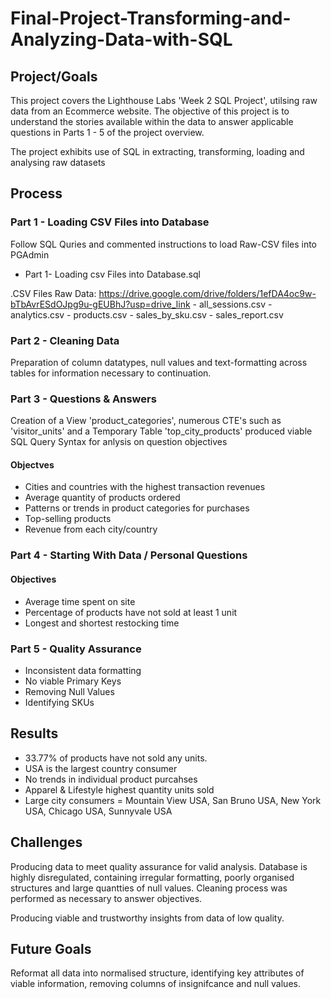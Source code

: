 # Final-Project-Transforming-and-Analyzing-Data-with-SQL

## Project/Goals

This project covers the Lighthouse Labs 'Week 2 SQL Project', utilsing raw data from an Ecommerce website. The objective of this project is to understand the stories available within the data to answer applicable questions in Parts 1 - 5 of the project overview. 

The project exhibits use of SQL in extracting, transforming, loading and analysing raw datasets


## Process

### Part 1 - Loading CSV Files into Database
Follow SQL Quries and commented instructions to load Raw-CSV files into PGAdmin

- Part 1- Loading csv Files into Database.sql 

.CSV Files
    Raw Data:
        https://drive.google.com/drive/folders/1efDA4oc9w-bTbAvrESdOJpg9u-gEUBhJ?usp=drive_link
    - all_sessions.csv
    - analytics.csv
    - products.csv
    - sales_by_sku.csv
    - sales_report.csv


### Part 2 - Cleaning Data

Preparation of column datatypes, null values and text-formatting across tables for information necessary to continuation.

### Part 3 - Questions & Answers

Creation of a View 'product_categories', numerous CTE's such as 'visitor_units' and a Temporary Table 'top_city_products' produced viable SQL Query Syntax for anlysis on question objectives

#### Objectves
- Cities and countries with the highest transaction revenues
- Average quantity of products ordered
- Patterns or trends in product categories for purchases
- Top-selling products
- Revenue from each city/country

### Part 4 - Starting With Data / Personal Questions

#### Objectives
- Average time spent on site
- Percentage of products have not sold at least 1 unit
- Longest and shortest restocking time

### Part 5 - Quality Assurance

- Inconsistent data formatting
- No viable Primary Keys
- Removing Null Values
- Identifying SKUs

## Results
- 33.77% of products have not sold any units.
- USA is the largest country consumer
- No trends in individual product purcahses
- Apparel & Lifestyle highest quantity units sold
- Large city consumers = Mountain View USA, San Bruno USA, New York USA, Chicago USA, Sunnyvale USA

## Challenges 

Producing data to meet quality assurance for valid analysis. 
    Database is highly disregulated, containing irregular formatting, poorly organised structures and large quantties of null values. Cleaning process was performed as necessary to answer objectives.

Producing viable and trustworthy insights from data of low quality.

## Future Goals
Reformat all data into normalised structure, identifying key attributes of viable information, removing columns of insignifcance and null values.
